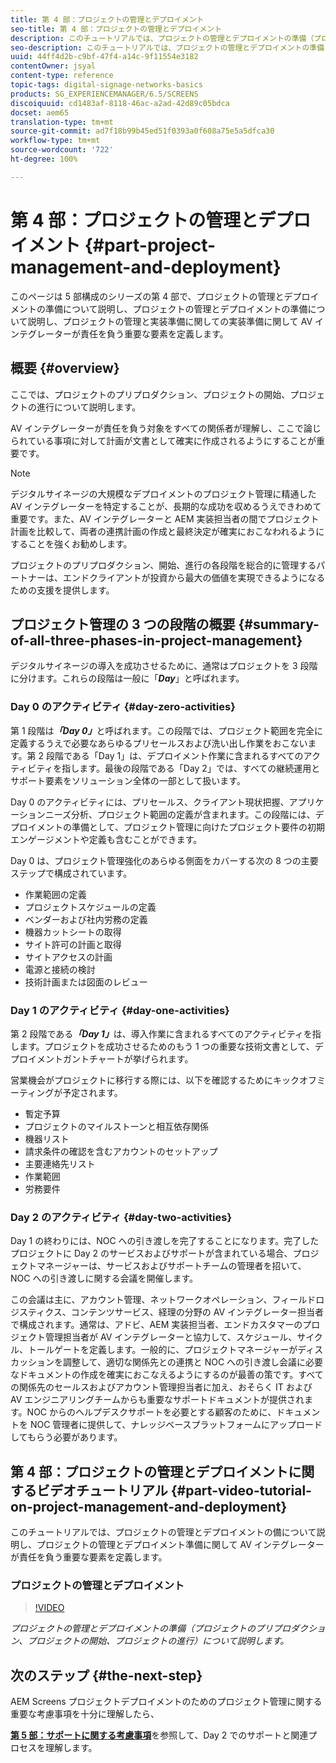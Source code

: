 ```yaml
---
title: 第 4 部：プロジェクトの管理とデプロイメント
seo-title: 第 4 部：プロジェクトの管理とデプロイメント
description: このチュートリアルでは、プロジェクトの管理とデプロイメントの準備（プロジェクトのプリプロダクション、プロジェクトの開始、プロジェクトの進行）について説明します。さらに、ベンダー、社内労務、カットシートに関する情報を収集すると共にプロジェクトの対象範囲とスケジュールを定義する方法を理解します。
seo-description: このチュートリアルでは、プロジェクトの管理とデプロイメントの準備（プロジェクトのプリプロダクション、プロジェクトの開始、プロジェクトの進行）について説明します。さらに、ベンダー、社内労務、カットシートに関する情報を収集すると共にプロジェクトの対象範囲とスケジュールを定義する方法を理解します。
uuid: 44ff4d2b-c9bf-47f4-a14c-9f11554e3182
contentOwner: jsyal
content-type: reference
topic-tags: digital-signage-networks-basics
products: SG_EXPERIENCEMANAGER/6.5/SCREENS
discoiquuid: cd1483af-8118-46ac-a2ad-42d89c05bdca
docset: aem65
translation-type: tm+mt
source-git-commit: ad7f18b99b45ed51f0393a0f608a75e5a5dfca30
workflow-type: tm+mt
source-wordcount: '722'
ht-degree: 100%

---
```



# 第 4 部：プロジェクトの管理とデプロイメント {#part-project-management-and-deployment}

このページは 5 部構成のシリーズの第 4 部で、プロジェクトの管理とデプロイメントの準備について説明し、プロジェクトの管理とデプロイメントの準備について説明し、プロジェクトの管理と実装準備に関しての実装準備に関して AV インテグレーターが責任を負う重要な要素を定義します。

## 概要 {#overview}

ここでは、プロジェクトのプリプロダクション、プロジェクトの開始、プロジェクトの進行について説明します。

AV インテグレーターが責任を負う対象をすべての関係者が理解し、ここで論じられている事項に対して計画が文書として確実に作成されるようにすることが重要です。

>[!NOTE]
>
>デジタルサイネージの大規模なデプロイメントのプロジェクト管理に精通した AV インテグレーターを特定することが、長期的な成功を収めるうえできわめて重要です。また、AV インテグレーターと AEM 実装担当者の間でプロジェクト計画を比較して、両者の連携計画の作成と最終決定が確実におこなわれるようにすることを強くお勧めします。
>
>プロジェクトのプリプロダクション、開始、進行の各段階を総合的に管理するパートナーは、エンドクライアントが投資から最大の価値を実現できるようになるための支援を提供します。

## プロジェクト管理の 3 つの段階の概要 {#summary-of-all-three-phases-in-project-management}

デジタルサイネージの導入を成功させるために、通常はプロジェクトを 3 段階に分けます。これらの段階は一般に「***Day***」と呼ばれます。

### Day 0 のアクティビティ {#day-zero-activities}

第 1 段階は&#x200B;***「Day 0」***&#x200B;と呼ばれます。この段階では、プロジェクト範囲を完全に定義するうえで必要なあらゆるプリセールスおよび洗い出し作業をおこないます。第 2 段階である「Day 1」は、デプロイメント作業に含まれるすべてのアクティビティを指します。最後の段階である「Day 2」では、すべての継続運用とサポート要素をソリューション全体の一部として扱います。

Day 0 のアクティビティには、プリセールス、クライアント現状把握、アプリケーションニーズ分析、プロジェクト範囲の定義が含まれます。この段階には、デプロイメントの準備として、プロジェクト管理に向けたプロジェクト要件の初期エンゲージメントや定義も含むことができます。

Day 0 は、プロジェクト管理強化のあらゆる側面をカバーする次の 8 つの主要ステップで構成されています。

* 作業範囲の定義
* プロジェクトスケジュールの定義
* ベンダーおよび社内労務の定義
* 機器カットシートの取得
* サイト許可の計画と取得
* サイトアクセスの計画
* 電源と接続の検討
* 技術計画または図面のレビュー

### Day 1 のアクティビティ {#day-one-activities}

第 2 段階である&#x200B;***「Day 1」***&#x200B;は、導入作業に含まれるすべてのアクティビティを指します。プロジェクトを成功させるためのもう 1 つの重要な技術文書として、デプロイメントガントチャートが挙げられます。

営業機会がプロジェクトに移行する際には、以下を確認するためにキックオフミーティングが予定されます。

* 暫定予算
* プロジェクトのマイルストーンと相互依存関係
* 機器リスト
* 請求条件の確認を含むアカウントのセットアップ
* 主要連絡先リスト
* 作業範囲
* 労務要件

### Day 2 のアクティビティ {#day-two-activities}

Day 1 の終わりには、NOC への引き渡しを完了することになります。完了したプロジェクトに Day 2 のサービスおよびサポートが含まれている場合、プロジェクトマネージャーは、サービスおよびサポートチームの管理者を招いて、NOC への引き渡しに関する会議を開催します。

この会議は主に、アカウント管理、ネットワークオペレーション、フィールドロジスティクス、コンテンツサービス、経理の分野の AV インテグレーター担当者で構成されます。通常は、アドビ、AEM 実装担当者、エンドカスタマーのプロジェクト管理担当者が AV インテグレーターと協力して、スケジュール、サイクル、トールゲートを定義します。一般的に、プロジェクトマネージャーがディスカッションを調整して、適切な関係先との連携と NOC への引き渡し会議に必要なドキュメントの作成を確実におこなえるようにするのが最善の策です。すべての関係先のセールスおよびアカウント管理担当者に加え、おそらく IT および AV エンジニアリングチームからも重要なサポートドキュメントが提供されます。NOC からのヘルプデスクサポートを必要とする顧客のために、ドキュメントを NOC 管理者に提供して、ナレッジベースプラットフォームにアップロードしてもらう必要があります。

## 第 4 部：プロジェクトの管理とデプロイメントに関するビデオチュートリアル {#part-video-tutorial-on-project-management-and-deployment}

このチュートリアルでは、プロジェクトの管理とデプロイメントの備について説明し、プロジェクトの管理とデプロイメント準備に関して AV インテグレーターが責任を負う重要な要素を定義します。

### プロジェクトの管理とデプロイメント

>[!VIDEO](https://video.tv.adobe.com/v/28408)

*プロジェクトの管理とデプロイメントの準備（プロジェクトのプリプロダクション、プロジェクトの開始、プロジェクトの進行）について説明します。*

## 次のステップ {#the-next-step}

AEM Screens プロジェクトデプロイメントのためのプロジェクト管理に関する重要な考慮事項を十分に理解したら、

**[第 5 部：サポートに関する考慮事項](support-considerations.md)**&#x200B;を参照して、Day 2 でのサポートと関連プロセスを理解します。

